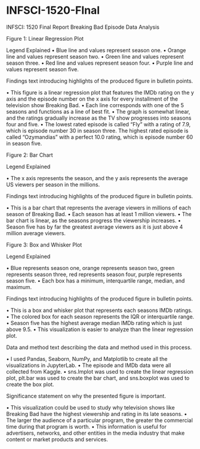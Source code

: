# INFSCI-1520-FInal
INFSCI: 1520 Final Report 
Breaking Bad Episode Data Analysis 

Figure 1: Linear Regression Plot
 
Legend Explained
•	Blue line and values represent season one.
•	Orange line and values represent season two.
•	Green line and values represent season three.
•	Red line and values represent season four.
•	Purple line and values represent season five.

Findings text introducing highlights of the produced figure in bulletin points.

•	This figure is a linear regression plot that features the IMDb rating on the y axis and the episode number on the x axis for every installment of the television show Breaking Bad.
•	Each line corresponds with one of the 5 seasons and functions as a line of best fit. 
•	The graph is somewhat linear, and the ratings gradually increase as the TV show progresses into seasons four and five.
•	The lowest rated episode is called “Fly” with a rating of 7.9, which is episode number 30 in season three. The highest rated episode is called “Ozymandias” with a perfect 10.0 rating, which is episode number 60 in season five.   

Figure 2: Bar Chart
 
Legend Explained

•	The x axis represents the season, and the y axis represents the average US viewers per season in the millions. 

Findings text introducing highlights of the produced figure in bulletin points.

•	This is a bar chart that represents the average viewers in millions of each season of Breaking Bad.
•	Each season has at least 1 million viewers.
•	The bar chart is linear, as the seasons progress the viewership increases.
•	Season five has by far the greatest average viewers as it is just above 4 million average viewers.

Figure 3: Box and Whisker Plot
 
Legend Explained

•	Blue represents season one, orange represents season two, green represents season three, red represents season four, purple represents season five.
•	Each box has a minimum, interquartile range, median, and maximum.

Findings text introducing highlights of the produced figure in bulletin points.

•	This is a box and whisker plot that represents each seasons IMDb ratings.
•	The colored box for each season represents the IQR or interquartile range.
•	Season five has the highest average median IMDb rating which is just above 9.5.
•	This visualization is easier to analyze than the linear regression plot.

Data and method text describing the data and method used in this process.

•	I used Pandas, Seaborn, NumPy, and Matplotlib to create all the visualizations in JupyterLab.
•	The episode and IMDb data were all collected from Kaggle.
•	sns.lmplot was used to create the linear regression plot, plt.bar was used to create the bar chart, and sns.boxplot was used to create the box plot.

 Significance statement on why the presented figure is important.
 
•	This visualization could be used to study why television shows like Breaking Bad have the highest viewership and rating in its late seasons.
•	The larger the audience of a particular program, the greater the commercial time during that program is worth.
•	This information is useful for advertisers, networks, and other entities in the media industry that make content or market products and services.



